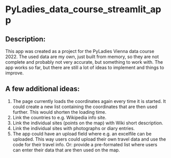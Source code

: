 # PyLadies_data_course_streamlit_app

## Description:
This app was created as a project for the PyLadies Vienna data course 2022. 
The used data are my own, just built from memory, so they are not complete and probably not very accurate, but something to work with.
The app works so far, but there are still a lot of ideas to implement and things to improve.

## A few additional ideas:
1. The page currently loads the coordinates again every time it is started. It could create a new list containing the coordinates that are then used further. This would shorten the loading time.
2. Link the countries to e.g. Wikipedia info site.
3. Link the individual sites (points on the map) with Wiki short description.
4. Link the individual sites with photographs or diary entries.
5. The app could have an upload field where e.g. an excelfile can be uploaded. This way users could upload their own travel data and use the code for their travel info. Or: provide a pre-formated list where users can enter their data that are then used on the map.
